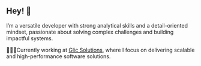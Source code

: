## Hey! 👋

I’m a versatile developer with strong analytical skills and a detail-oriented mindset, passionate about solving complex challenges and building impactful systems.  

👨🏻‍💻Currently working at [Glic Solutions](https://glic-solutions.com), where I focus on delivering scalable and high-performance software solutions.
